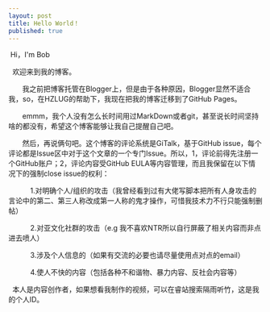 ```yaml
---  
layout: post  
title: Hello World！  
published: true  
---  
```


 &nbsp;Hi，I'm Bob 

 &nbsp;&nbsp;欢迎来到我的博客。  

 &nbsp; &nbsp; &nbsp; &nbsp;我之前把博客托管在Blogger上，但是由于各种原因，Blogger显然不适合我，so，在HZLUG的帮助下，我现在把我的博客迁移到了GitHub Pages。  

  &nbsp; &nbsp; &nbsp; &nbsp;emmm，我个人没有怎么长时间用过MarkDown或者git，甚至说长时间坚持啥的都没有，希望这个博客能够让我自己提醒自己吧。  

 &nbsp; &nbsp; &nbsp; &nbsp;然后，再说俩句吧。这个博客的评论系统是GiTalk，基于GitHub issue，每个评论都是Issue区中对于这个文章的一个专门Issue。所以，1，评论前得先注册一个GitHub账户；2，评论内容受GitHub EULA等内容管理，而且我保留在以下情况下的强制close issue的权利：  

 &nbsp;&nbsp;&nbsp;&nbsp;&nbsp;&nbsp;&nbsp;&nbsp;&nbsp;&nbsp;&nbsp;1.对明确个人/组织的攻击（我曾经看到过有大佬写脚本把所有人身攻击的言论中的第二、第三人称改成第一人称的鬼才操作，可惜我技术力不行只能强制删帖）  

 &nbsp;&nbsp;&nbsp;&nbsp;&nbsp;&nbsp;&nbsp;&nbsp;&nbsp;&nbsp;&nbsp;2.对亚文化社群的攻击（e.g 我不喜欢NTR所以自行屏蔽了相关内容而非点进去喷人）  

 &nbsp;&nbsp;&nbsp;&nbsp;&nbsp;&nbsp;&nbsp;&nbsp;&nbsp;&nbsp;&nbsp;3.涉及个人信息的（如果有交流的必要也请尽量使用点对点的email）  

 &nbsp;&nbsp;&nbsp;&nbsp;&nbsp;&nbsp;&nbsp;&nbsp;&nbsp;&nbsp;&nbsp;4.使人不快的内容（包括各种不和谐物、暴力内容、反社会内容等）  

 &nbsp;&nbsp;本人是内容创作者，如果想看我制作的视频，可以在睿站搜索隔雨听竹，这是我的个人ID。  
